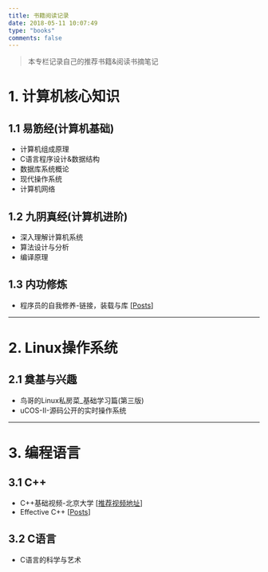 ```yaml
---
title: 书籍阅读记录
date: 2018-05-11 10:07:49
type: "books"
comments: false
---
```

> 本专栏记录自己的推荐书籍&阅读书摘笔记

# 1. 计算机核心知识

## 1.1 易筋经(计算机基础)

- 计算机组成原理
- C语言程序设计&数据结构
- 数据库系统概论
- 现代操作系统
- 计算机网络

## 1.2 九阴真经(计算机进阶)

- 深入理解计算机系统
- 算法设计与分析
- 编译原理

## 1.3 内功修炼

- 程序员的自我修养-链接，装载与库 [[Posts](https://guozet.me/)] 

*****

# 2. Linux操作系统

## 2.1 奠基与兴趣

- 鸟哥的Linux私房菜_基础学习篇(第三版)
- uCOS-II-源码公开的实时操作系统

*****

# 3. 编程语言

## 3.1 C++

- C++基础视频-北京大学 [[推荐视频地址](https://www.coursera.org/learn/cpp-chengxu-sheji/home/welcome)]
- Effective C++ [[Posts](http://guozet.me/tags/EffectiveC/)]

## 3.2 C语言

- C语言的科学与艺术